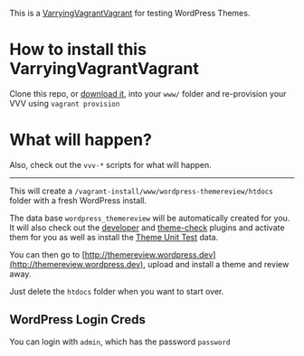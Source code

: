 This is a [VarryingVagrantVagrant](https://github.com/Varying-Vagrant-Vagrants/VVV) 
for testing WordPress Themes.

# How to install this VarryingVagrantVagrant

Clone this repo, or [download it](https://github.com/aubreypwd/wordpress-themereview-vvv/releases), 
into your `www/` folder and re-provision your VVV using `vagrant provision`

# What will happen?

Also, check out the `vvv-*` scripts for what will happen.
______________

This will create a `/vagrant-install/www/wordpress-themereview/htdocs`
folder with a fresh WordPress install.

The data base `wordpress_themereview` will be automatically created for you. 
It will also check out the [developer](http://wordpress.org/plugins/developer/) 
and [theme-check](http://wordpress.org/plugins/theme-check/) plugins and activate them for you
as well as install the [Theme Unit Test](http://codex.wordpress.org/Theme_Unit_Test) data.

You can then go to [http://themereview.wordpress.dev](http://themereview.wordpress.dev), 
upload and install a theme and review away. 

Just delete the `htdocs` folder when you want to start over.

## WordPress Login Creds

You can login with `admin`, which has the password `password`